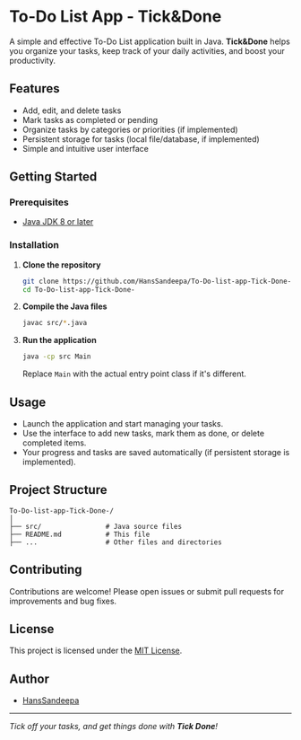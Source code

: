 # To-Do List App - Tick&Done

A simple and effective To-Do List application built in Java. **Tick&Done** helps you organize your tasks, keep track of your daily activities, and boost your productivity. 

## Features

- Add, edit, and delete tasks
- Mark tasks as completed or pending
- Organize tasks by categories or priorities (if implemented)
- Persistent storage for tasks (local file/database, if implemented)
- Simple and intuitive user interface

## Getting Started

### Prerequisites

- [Java JDK 8 or later](https://www.oracle.com/java/technologies/javase-jdk8-downloads.html)

### Installation

1. **Clone the repository**
    ```bash
    git clone https://github.com/HansSandeepa/To-Do-list-app-Tick-Done-.git
    cd To-Do-list-app-Tick-Done-
    ```

2. **Compile the Java files**
    ```bash
    javac src/*.java
    ```

3. **Run the application**
    ```bash
    java -cp src Main
    ```
    Replace `Main` with the actual entry point class if it's different.

## Usage

- Launch the application and start managing your tasks.
- Use the interface to add new tasks, mark them as done, or delete completed items.
- Your progress and tasks are saved automatically (if persistent storage is implemented).

## Project Structure

```
To-Do-list-app-Tick-Done-/
│
├── src/                # Java source files
├── README.md           # This file
├── ...                 # Other files and directories
```

## Contributing

Contributions are welcome! Please open issues or submit pull requests for improvements and bug fixes.

## License

This project is licensed under the [MIT License](LICENSE).

## Author

- [HansSandeepa](https://github.com/HansSandeepa)

---

*Tick off your tasks, and get things done with **Tick Done**!*